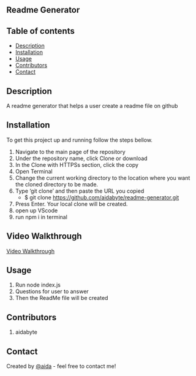 ## Readme Generator

## Table of contents
* [Description](#description)
* [Installation](#installation)
* [Usage](#usage)
* [Contributors](#status)
* [Contact](#contact)

## Description
A readme generator that helps a user create a readme file on github

## Installation

To get this project up and running follow the steps bellow.

1. Navigate to the main page of the repository
2. Under the repository name, click Clone or download
3. In the Clone with HTTPSs section, click the copy
4. Open Terminal
5. Change the current working directory to the location where you want the cloned directory to be made.
6. Type ‘git clone’ and then paste the URL you copied
	- $ git clone https://github.com/aidabyte/readme-generator.git
7. Press Enter. Your local clone will be created.
8. open up VScode
9. run npm i in terminal

## Video Walkthrough
[Video Walkthrough](https://youtu.be/IJNJumqlGaU)

## Usage
1. Run node index.js
2. Questions for user to answer
3. Then the ReadMe file will be created

## Contributors
1. aidabyte

## Contact
Created by [@aida](https://https://github.com/aidabyte) - feel free to contact me!